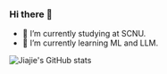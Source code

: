 ### Hi there 👋

<!--
**jiajieZeng/jiajieZeng** is a ✨ _special_ ✨ repository because its `README.md` (this file) appears on your GitHub profile.

Here are some ideas to get you started:

- 👯 I’m looking to collaborate on ...
- 🤔 I’m looking for help with ...
- 💬 Ask me about ...
- 📫 How to reach me: ...
- 😄 Pronouns: ...
- ⚡ Fun fact: ...
-->
- 🔭 I’m currently studying at SCNU.
- 🌱 I’m currently learning ML and LLM.
<!-- - 🤔 My research interests include: ML, RL, LLM, Distributed Systems and Cloud Native. -->
<!-- - 😄 My conference paper on distributed systems is about to be published(Accepted). -->
![Jiajie's GitHub stats](https://github-readme-stats.vercel.app/api?username=jiajieZeng)
